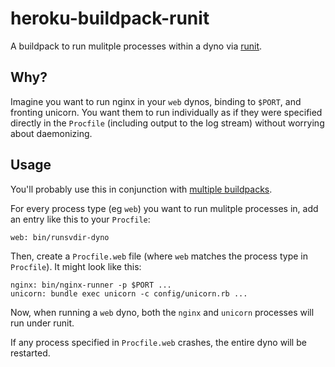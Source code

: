 # heroku-buildpack-runit

A buildpack to run mulitple processes within a dyno via [runit](http://smarden.org/runit/).

## Why?

Imagine you want to run nginx in your `web` dynos, binding to `$PORT`, and fronting unicorn. You want them to run individually as if they were specified directly in the `Procfile` (including output to the log stream) without worrying about daemonizing.

## Usage

You'll probably use this in conjunction with [multiple buildpacks](https://devcenter.heroku.com/articles/using-multiple-buildpacks-for-an-app).

For every process type (eg `web`) you want to run mulitple processes in, add an entry like this to your `Procfile`:

```
web: bin/runsvdir-dyno
```

Then, create a `Procfile.web` file (where `web` matches the process type in `Procfile`). It might look like this:

```
nginx: bin/nginx-runner -p $PORT ...
unicorn: bundle exec unicorn -c config/unicorn.rb ...
```

Now, when running a `web` dyno, both the `nginx` and `unicorn` processes will run under runit.

If any process specified in `Procfile.web` crashes, the entire dyno will be restarted.
